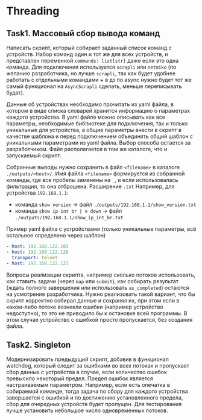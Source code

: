 # Threading

## Task1. Массовый сбор вывода команд

Написать скрипт, который собирает заданный список команд с устройств. Набор команд один и тот же для всех устройств, и представлен переменной `commands: list[str]` даже если это одна команда. Для подключения используется `scrapli` или `netmiko` (по желанию разработчика, но лучше `scrapli`, так как будет удобнее работать с отдельными командами + в дз по async нужно будет тот же самый функционал на `AsyncScrapli` сделать, меньше переписывать будет).

Данные об устройствах необходимо прочитать из yaml файла, в котором в виде списка словарей хранится информацию о параметрах каждого устройства. В yaml файле можно описывать как все параметры, необходимые библиотеке для подключения, так и только уникальные для устройства, а общие параметры внести в скрипт в качестве шаблона и перед подключением объединять общий шаблон с уникальными параметрами из yaml файла. Выбор способа остается за разработчиком. Файл располагается в том же каталоге, что и запускаемый скрипт.

Собранные выводы нужно сохранить в файл `<filename>` в каталоге `./outputs/<host>/`. Имя файла `<filename>` формируется из собранной команды, где все пробелы заменены на `_`, и если использовалась фильтрация, то она отброшена. Расширение `.txt` Например, для устройства `192.168.1.1`:

- команда `show version` -> файл `./outputs/192.168.1.1/show_version.txt`
- команда `show ip int br | e down` -> файл `./outputs/192.168.1.1/show_ip_int_br.txt`

Пример yaml файла с устройствами (только уникальные параметры, всё остальное определено через шаблон)

```yaml
- host: 192.168.122.101
- host: 192.168.122.120
  transport: telnet
- host: 192.168.122.121
```

Вопросы реализации скрипта, например сколько потоков использовать, как ставить задачи (через `map` или `submit`), как собирать результат (ждать полного завершения или использовать `as_completed`) остаются на усмотрение разработчика. Нужно реализовать такой вариант, что бы скрипт корректно собирал данные и сохранял их, при этом если в каком-либо потоке возникли ошибки (например устройство недоступно), то это не приводило бы к остановке всей программы. В этом случае устройство с ошибкой просто пропускается, без создания файла.

## Task2. Singleton

Модернизировать предыдущий скрипт, добавив в функционал watchdog, который следит за ошибками во всех потоках и пропускает сбор данных с устройства в случае, если количество ошибок превысило некоторый предел. Предел ошибок является настраиваемым параметром. Например, если есть опечатка в собираемой команде, тогда задача по сбору для каждого устройства завершается с ошибкой и по достижению установленного предела, сбор для очередных устройств будет пропущен. Для тестирования лучше установить небольшое число одновременных потоков.
